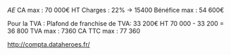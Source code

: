 *AE*
CA max :  70 000€ HT
Charges : 22% -> 15400
Bénéfice max : 54 600€

Pour la TVA :
Plafond de franchise de TVA: 33 200€ HT
70 000 - 33 200 = 36 800
TVA max : 7360
CA TTC max : 77 360

http://compta.dataheroes.fr/
